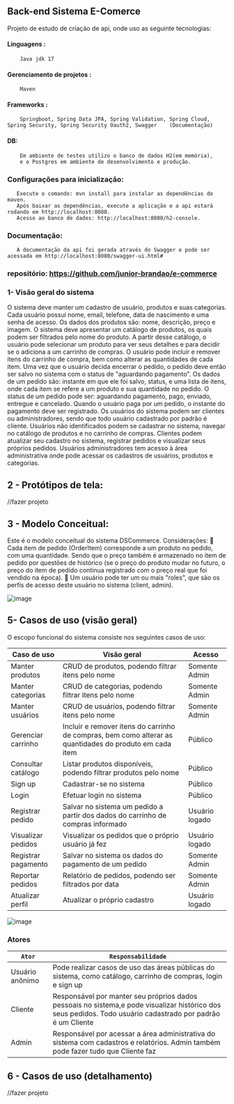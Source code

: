 ## Back-end Sistema E-Comerce
 Projeto de estudo de criação de api, onde uso as seguinte tecnologias:
   #### Linguagens :
        Java jdk 17 
   #### Gerenciamento de projetos :
        Maven
   #### Frameworks :
        Springboot, Spring Data JPA, Spring Validation, Spring Cloud, Spring Security, Spring Security Oauth2, Swagger    (Documentação)
   #### DB:
        Em ambiente de testes utilizo o banco de dados H2(em memória),
        e o Postgres em ambiente de desenvolvimento e produção.
   ### Configurações para inicialização:
       Execute o comando: mvn install para instalar as dependências do maven.
       Após baixar as dependências, execute a aplicação e a api estará rodando em http://localhost:8080.
       Acesso ao banco de dados: http://localhost:8080/h2-console.
   ### Documentação:
       A documentação da api foi gerada através do Swagger e pode ser acessada em http://localhost:8080/swagger-ui.html#

### repositório: https://github.com/junior-brandao/e-commerce 

### 1- Visão geral do sistema
   O sistema deve manter um cadastro de usuário, produtos e suas categorias. Cada
   usuário possui nome, email, telefone, data de nascimento e uma senha de acesso. Os
   dados dos produtos são: nome, descrição, preço e imagem. O sistema deve apresentar
   um catálogo de produtos, os quais podem ser filtrados pelo nome do produto. A partir
   desse catálogo, o usuário pode selecionar um produto para ver seus detalhes e para
   decidir se o adiciona a um carrinho de compras. O usuário pode incluir e remover itens
   do carrinho de compra, bem como alterar as quantidades de cada item. Uma vez que o
   usuário decida encerrar o pedido, o pedido deve então ser salvo no sistema com o status
   de "aguardando pagamento". Os dados de um pedido são: instante em que ele foi salvo,
   status, e uma lista de itens, onde cada item se refere a um produto e sua quantidade no
   pedido. O status de um pedido pode ser: aguardando pagamento, pago, enviado,
   entregue e cancelado. Quando o usuário paga por um pedido, o instante do pagamento
   deve ser registrado. Os usuários do sistema podem ser clientes ou administradores,
   sendo que todo usuário cadastrado por padrão é cliente. Usuários não identificados
   podem se cadastrar no sistema, navegar no catálogo de produtos e no carrinho de
   compras. Clientes podem atualizar seu cadastro no sistema, registrar pedidos e visualizar
   seus próprios pedidos. Usuários administradores tem acesso à área administrativa onde
   pode acessar os cadastros de usuários, produtos e categorias.

## 2 - Protótipos de tela: 
   //fazer projeto

## 3 - Modelo Conceitual: 
Este é o modelo conceitual do sistema DSCommerce. Considerações:
   Cada item de pedido (OrderItem) corresponde a um produto no pedido, com uma
quantidade. Sendo que o preço também é armazenado no item de pedido por
questões de histórico (se o preço do produto mudar no futuro, o preço do item de
pedido continua registrado com o preço real que foi vendido na época).
   Um usuário pode ter um ou mais "roles", que são os perfis de acesso deste usuário
no sistema (client, admin).

![image](https://github.com/junior-brandao/e-commerce/assets/140202509/6ad23843-fccc-4735-a71f-a98cb470d092)

## 5- Casos de uso (visão geral)
O escopo funcional do sistema consiste nos seguintes casos de uso:

| Caso de uso                                         | Visão geral                                                                                              | Acesso             |
|-----------------------------------------------------|----------------------------------------------------------------------------------------------------------|--------------------|
| Manter produtos                                     | CRUD de produtos, podendo filtrar itens pelo nome                                                        | Somente Admin      |
| Manter categorias                                   | CRUD de categorias, podendo filtrar itens pelo nome                                                      | Somente Admin      |
| Manter usuários                                     | CRUD de usuários, podendo filtrar itens pelo nome                                                        | Somente Admin      |
| Gerenciar carrinho                                  | Incluir e remover itens do carrinho de compras, bem  como alterar as quantidades do produto em cada item | Público            |
| Consultar catálogo                                  | Listar produtos disponíveis, podendo filtrar produtos pelo nome                                          | Público            |
| Sign up                                             | Cadastrar-se no sistema                                                                                  | Público            |
| Login                                               | Efetuar login no sistema                                                                                 | Público            |
| Registrar pedido                                    | Salvar no sistema um pedido a partir dos dados do carrinho de compras informado                          | Usuário logado     |
| Visualizar pedidos                                  | Visualizar os pedidos que o próprio usuário já fez                                                       | Usuário logado     |
| Registrar pagamento                                 | Salvar no sistema os dados do pagamento de um pedido                                                     | Somente Admin      |
| Reportar pedidos                                    | Relatório de pedidos, podendo ser filtrados por data                                                     | Somente Admin      |
| Atualizar perfil                                    | Atualizar o próprio cadastro                                                                             | Usuário logado     |

![image](https://github.com/junior-brandao/e-commerce/assets/140202509/2ed5d20d-f271-4c28-83fc-6047ec321a5d)
### Atores
| `Ator`          | `Responsabilidade`                                                                                                                                          |
|-----------------|----------------------------------------------------------------------------------------------------------------------------------------------------------------|
| Usuário anônimo | Pode realizar casos de uso das áreas públicas do sistema, como catálogo, carrinho de compras, login e sign up                                       |
| Cliente         | Responsável por manter seu próprios dados pessoais no sistema,e pode visualizar histórico dos seus pedidos. Todo usuário cadastrado por padrão é um Cliente |
| Admin           | Responsável por acessar a área administrativa do sistema com cadastros e relatórios. Admin também pode fazer tudo que Cliente faz                            |


## 6 - Casos de uso (detalhamento) 
   //fazer projeto
